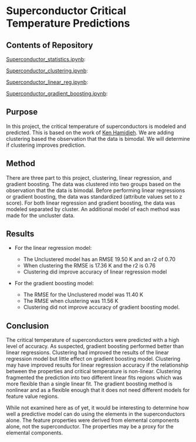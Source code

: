 #  Superconductor Critical Temperature Predictions
 
 
 
## Contents of Repository 
 
[Superconductor_statistics.ipynb](https://github.com/fullmetalchem15t/superconductors/blob/master/Superconductor_statistics.ipynb):
 
[Superconductor_clustering.ipynb](https://github.com/fullmetalchem15t/superconductors/blob/master/Superconductor_clustering.ipynb):
 
[Superconductor_linear_reg.ipynb](https://github.com/fullmetalchem15t/superconductors/blob/master/Superconductor_linear_reg.ipynb):
 
[Superconductor_gradient_boosting.ipynb](https://github.com/fullmetalchem15t/superconductors/blob/master/Superconductor_gradient_boosting.ipynb):
 
## Purpose
 
In this project, the critical temperature of superconductors is modeled and predicted. This is based on the work of [Ken Hamidieh](https://arxiv.org/abs/1803.1026). We are adding clustering based the observation that the data is bimodal. We will determine if clustering improves prediction.
 
## Method
 
There are three part to this project, clustering, linear regression, and gradient boosting. The data was clustered into two groups based on the observation that the data is bimodal. Before performing linear regressions or gradient boosting, the data was standardized (attribute values set to z score). For both linear regression and gradient boosting, the data was modeled separated by cluster. An additional model of each method was made for the uncluster data.
## Results

* For the linear regression model:
  - The Unclustered model has an RMSE 19.50 K and an r2 of 0.70
  - When clustering the RMSE is 17.36 K and the r2 is 0.76
  - Clustering did improve accuracy of linear regression model
 
* For the gradient boosting model:
  - The RMSE for the Unclustered model was 11.40 K
  - The RMSE when clustering was 11.56 K
  - Clustering did not improve accuracy of gradient boosting model.

## Conclusion

The critical temperature of superconductors were predicted with a high level of accuracy. As suspected, gradient boosting performed better than linear regressions. Clustering had improved the results of the linear regression model but little effect on gradient boosting model. Clustering may have improved results for linear regression accuracy if the relationship between the properties and critical temperature is non-linear. Clustering fragmented the prediction into two different linear fits regions which was more flexible than a single linear fit. The gradient boosting method is nonlinear and as a flexible enough that it does not need different models for feature value regions.

 
While not examined here as of yet, it would be interesting to determine how well a predictive model can do using the elements in the superconductors alone. The feature properties were derived from elemental components alone, not the superconductor. The properties may be a proxy for the elemental components.

